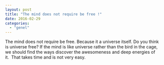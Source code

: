 ```yaml
---
layout: post
title: "The mind does not require be free !"
date: 2016-02-29
categories: 
  - "genel"
---
```


The mind does not require be free. Because it a universe itself. Do you think is universe free? If the mind is like universe rather than the bird in the cage, we should find the ways discover the awesomeness and deep energies of it.  That takes time and is not very easy.
